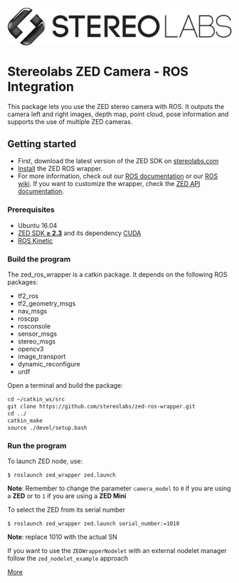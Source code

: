 ![](../images/logo_stereolabs.svg)

# Stereolabs ZED Camera - ROS Integration

This package lets you use the ZED stereo camera with ROS. It outputs the camera left and right images, depth map, point cloud, pose information and supports the use of multiple ZED cameras.

## Getting started

- First, download the latest version of the ZED SDK on [stereolabs.com](https://www.stereolabs.com/developers/)
- [Install](#build-the-program) the ZED ROS wrapper.
- For more information, check out our [ROS documentation](https://www.stereolabs.com/documentation/guides/using-zed-with-ros/introduction.html) or our [ROS wiki](http://wiki.ros.org/zed-ros-wrapper). If you want to customize the wrapper, check the [ZED API documentation](https://www.stereolabs.com/developers/documentation/API/).

### Prerequisites

- Ubuntu 16.04
- [ZED SDK **≥ 2.3**](https://www.stereolabs.com/developers/) and its dependency [CUDA](https://developer.nvidia.com/cuda-downloads)
- [ROS Kinetic](http://wiki.ros.org/kinetic/Installation/Ubuntu)

### Build the program

The zed_ros_wrapper is a catkin package. It depends on the following ROS packages:

   - tf2_ros
   - tf2_geometry_msgs
   - nav_msgs
   - roscpp
   - rosconsole
   - sensor_msgs
   - stereo_msgs
   - opencv3
   - image_transport
   - dynamic_reconfigure
   - urdf


Open a terminal and build the package:

    cd ~/catkin_ws/src
    git clone https://github.com/stereolabs/zed-ros-wrapper.git
    cd ../
    catkin_make
    source ./devel/setup.bash

### Run the program

To launch ZED node, use:

    $ roslaunch zed_wrapper zed.launch

**Note**: Remember to change the parameter `camera_model` to `0` if you are using a **ZED** or to `1` if you are using a **ZED Mini**

 To select the ZED from its serial number

    $ roslaunch zed_wrapper zed.launch serial_number:=1010 

**Note**: replace 1010 with the actual SN

If you want to use the `ZEDWrapperNodelet` with an external nodelet manager follow the `zed_nodelet_example` approach

[More](https://www.stereolabs.com/documentation/guides/using-zed-with-ros/introduction.html)
